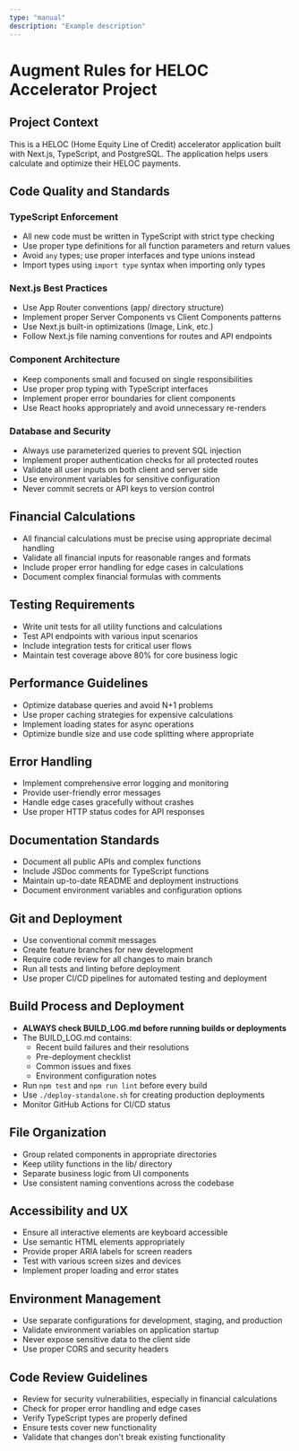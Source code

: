 ```yaml
---
type: "manual"
description: "Example description"
---
```


# Augment Rules for HELOC Accelerator Project

## Project Context

This is a HELOC (Home Equity Line of Credit) accelerator application built with Next.js, TypeScript, and PostgreSQL. The application helps users calculate and optimize their HELOC payments.

## Code Quality and Standards

### TypeScript Enforcement

- All new code must be written in TypeScript with strict type checking
- Use proper type definitions for all function parameters and return values
- Avoid `any` types; use proper interfaces and type unions instead
- Import types using `import type` syntax when importing only types

### Next.js Best Practices

- Use App Router conventions (app/ directory structure)
- Implement proper Server Components vs Client Components patterns
- Use Next.js built-in optimizations (Image, Link, etc.)
- Follow Next.js file naming conventions for routes and API endpoints

### Component Architecture

- Keep components small and focused on single responsibilities
- Use proper prop typing with TypeScript interfaces
- Implement proper error boundaries for client components
- Use React hooks appropriately and avoid unnecessary re-renders

### Database and Security

- Always use parameterized queries to prevent SQL injection
- Implement proper authentication checks for all protected routes
- Validate all user inputs on both client and server side
- Use environment variables for sensitive configuration
- Never commit secrets or API keys to version control

## Financial Calculations

- All financial calculations must be precise using appropriate decimal handling
- Validate all financial inputs for reasonable ranges and formats
- Include proper error handling for edge cases in calculations
- Document complex financial formulas with comments

## Testing Requirements

- Write unit tests for all utility functions and calculations
- Test API endpoints with various input scenarios
- Include integration tests for critical user flows
- Maintain test coverage above 80% for core business logic

## Performance Guidelines

- Optimize database queries and avoid N+1 problems
- Use proper caching strategies for expensive calculations
- Implement loading states for async operations
- Optimize bundle size and use code splitting where appropriate

## Error Handling

- Implement comprehensive error logging and monitoring
- Provide user-friendly error messages
- Handle edge cases gracefully without crashes
- Use proper HTTP status codes for API responses

## Documentation Standards

- Document all public APIs and complex functions
- Include JSDoc comments for TypeScript functions
- Maintain up-to-date README and deployment instructions
- Document environment variables and configuration options

## Git and Deployment

- Use conventional commit messages
- Create feature branches for new development
- Require code review for all changes to main branch
- Run all tests and linting before deployment
- Use proper CI/CD pipelines for automated testing and deployment

## Build Process and Deployment

- **ALWAYS check BUILD_LOG.md before running builds or deployments**
- The BUILD_LOG.md contains:
  - Recent build failures and their resolutions
  - Pre-deployment checklist
  - Common issues and fixes
  - Environment configuration notes
- Run `npm test` and `npm run lint` before every build
- Use `./deploy-standalone.sh` for creating production deployments
- Monitor GitHub Actions for CI/CD status

## File Organization

- Group related components in appropriate directories
- Keep utility functions in the lib/ directory
- Separate business logic from UI components
- Use consistent naming conventions across the codebase

## Accessibility and UX

- Ensure all interactive elements are keyboard accessible
- Use semantic HTML elements appropriately
- Provide proper ARIA labels for screen readers
- Test with various screen sizes and devices
- Implement proper loading and error states

## Environment Management

- Use separate configurations for development, staging, and production
- Validate environment variables on application startup
- Never expose sensitive data to the client side
- Use proper CORS and security headers

## Code Review Guidelines

- Review for security vulnerabilities, especially in financial calculations
- Check for proper error handling and edge cases
- Verify TypeScript types are properly defined
- Ensure tests cover new functionality
- Validate that changes don't break existing functionality

